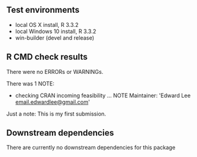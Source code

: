 ## Test environments
* local OS X install, R 3.3.2
* local Windows 10 install, R 3.3.2
* win-builder (devel and release)

## R CMD check results
There were no ERRORs or WARNINGs.

There was 1 NOTE:
* checking CRAN incoming feasibility ... NOTE
Maintainer: 'Edward Lee <email.edwardlee@gmail.com>'

Just a note: This is my first submission.

## Downstream dependencies
There are currently no downstream dependencies for this package
